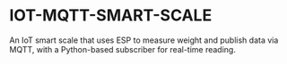 # IOT-MQTT-SMART-SCALE
An IoT smart scale that uses ESP to measure weight and publish data via MQTT, with a Python-based subscriber for real-time reading.

